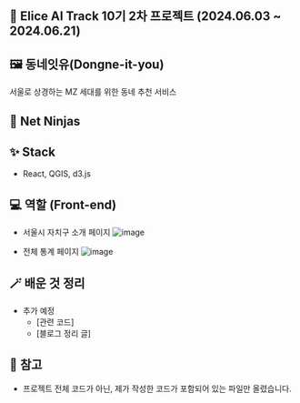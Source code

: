 ## 📄 Elice AI Track 10기 2차 프로젝트 (2024.06.03 ~ 2024.06.21)

## 🖼️ 동네잇유(Dongne-it-you)

서울로 상경하는 MZ 세대를 위한 동네 추천 서비스

## 🥰 Net Ninjas

## ✨ Stack

- React, QGIS, d3.js

## 💻 역할 (Front-end)

- 서울시 자치구 소개 페이지
![image](https://github.com/lapras23/Elice_AI10_2nd_project_netNinjas/assets/161711457/6617d846-7693-45a7-95bc-4764ec1fbb6f)

- 전체 통계 페이지
![image](https://github.com/lapras23/Elice_AI10_2nd_project_netNinjas/assets/161711457/5c36be11-3b16-4e69-ae87-e3b2a854fb85)

## 🪄 배운 것 정리

- 추가 예정
  - [관련 코드]
  - [블로그 정리 글]

## 🐤 참고

- 프로젝트 전체 코드가 아닌, 제가 작성한 코드가 포함되어 있는 파일만 올렸습니다.
